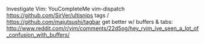 Investigate Vim:
    YouCompleteMe
    vim-dispatch
    https://github.com/SirVer/ultisnips
    tags / https://github.com/majutsushi/tagbar
    get better w/ buffers & tabs: http://www.reddit.com/r/vim/comments/22d5og/hey_rvim_ive_seen_a_lot_of_confusion_with_buffers/
